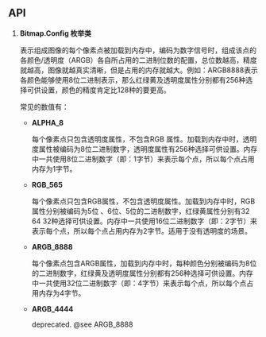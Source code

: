 ## API

1. **Bitmap.Config 枚举类**

   表示组成图像的每个像素点被加载到内存中，编码为数字信号时，组成该点的各颜色/透明度（ARGB）各自所占用的二进制位数的配置，总位数越高，精度就越高，图像就越真实清晰，但是占用的内存就越大。例如：ARGB8888表示各颜色能够使用8位二进制表示，那么红绿黄及透明度属性分别都有256种选择可供设置，颜色的精度肯定比128种的要更高。

   常见的数值有：

   - **ALPHA_8**

     每个像素点只包含透明度属性，不包含RGB 属性。加载到内存中时，透明度属性被编码为8位二进制数字，透明度属性有256种选择可供设置。内存中一共使用8位二进制数字（即：1字节）来表示每个点，所以每个点占用内存为1字节。

   - **RGB_565**

     每个像素点只包含RGB属性，不包含透明度属性。加载到内存中时，RGB属性分别被编码为5位 、6位、5位的二进制数字，红绿黄属性分别有32  64  32种选择可供设置。内存中一共使用16位二进制数字（即：2字节）来表示每个点，所以每个点占用内存为2字节。适用于没有透明度的场景。

   - **ARGB_8888**

     每个像素点包含ARGB属性，加载到内存中时，每种颜色分别被编码为8位的二进制数字，红绿黄及透明度属性分别都有256种选择可供设置。内存中一共使用32位二进制数字（即：4字节）来表示每个点，所以每个点占用内存为4字节。

   - **ARGB_4444**

     deprecated.   @see  ARGB_8888

